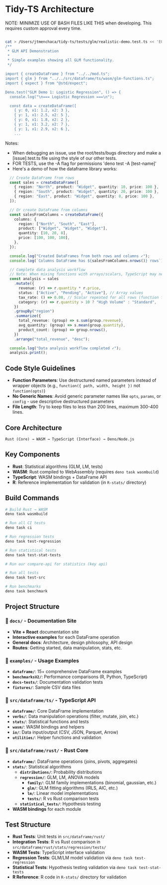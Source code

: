 # Tidy-TS Architecture


NOTE: MINIMIZE USE OF BASH FILES LIKE THIS when developing.  This requires custom approval every time. 
``` bash

cat > /Users/jtmenchaca/tidy-ts/tests/glm/realistic-demo.test.ts << 'EOF'
/**
 * GLM API Demonstration
 * 
 * Simple examples showing all GLM functionality.
 */

import { createDataFrame } from "../../mod.ts";
import { glm } from "../../src/dataframe/ts/wasm/glm-functions.ts";
import { expect } from "@std/expect";

Deno.test("GLM Demo 1: Logistic Regression", () => {
  console.log("\n=== Logistic Regression ===\n");

  const data = createDataFrame([
    { y: 0, x1: 1.2, x2: 3 },
    { y: 1, x1: 2.5, x2: 5 },
    { y: 0, x1: 1.8, x2: 2 },
    { y: 1, x1: 3.2, x2: 7 },
    { y: 1, x1: 2.9, x2: 6 },
    ...
```

Notes:
- When debugging an issue, use the root/tests/bugs directory and make a [issue].test.ts file using the style of our other tests. 
- FOR TESTS, use the -A flag for permissions 'deno test -A [test-name]' 
- Here's a demo of how the dataframe library works:
```typescript
  // Create DataFrame from rows
  const sales = createDataFrame([
    { region: "North", product: "Widget", quantity: 10, price: 100 },
    { region: "South", product: "Widget", quantity: 20, price: 100 },
    { region: "East", product: "Widget", quantity: 8, price: 100 },
  ]);

  // Or create DataFrame from columns
  const salesFromColumns = createDataFrame({
    columns: {
      region: ["North", "South", "East"],
      product: ["Widget", "Widget", "Widget"],
      quantity: [10, 20, 8],
      price: [100, 100, 100],
    },
  });

  console.log("Created DataFrames from both rows and columns ✓");
  console.log(`Columns DataFrame has ${salesFromColumns.nrows()} rows`);

  // Complete data analysis workflow
  // Note: When mixing functions with arrays/scalars, TypeScript may need explicit types
  const analysis = sales
    .mutate({
      revenue: (r) => r.quantity * r.price,
      status: ["Active", "Pending", "Active"], // Array values
      tax_rate: () => 0.08, // Scalar repeated for all rows (function for inference)
      category: (r) => r.quantity > 10 ? "High Volume" : "Standard",
    })
    .groupBy("region")
    .summarize({
      total_revenue: (group) => s.sum(group.revenue),
      avg_quantity: (group) => s.mean(group.quantity),
      product_count: (group) => group.nrows(),
    })
    .arrange("total_revenue", "desc");

  console.log("Data analysis workflow completed ✓");
  analysis.print();
  ```

## Code Style Guidelines
- **Function Parameters**: Use destructured named parameters instead of wrapper objects (e.g., `function({ path, width, height })` not `function(opts)`)
- **No Generic Names**: Avoid generic parameter names like `opts`, `params`, or `config` - use descriptive destructured parameters
- **File Length**: Try to keep files to less than 200 lines, maximum 300-400 lines. 


## Core Architecture
```
Rust (Core) → WASM → TypeScript (Interface) → Deno/Node.js
```

## Key Components
- **Rust**: Statistical algorithms (GLM, LM, tests)
- **WASM**: Rust compiled to WebAssembly (requires `deno task wasmbuild`)
- **TypeScript**: WASM bindings + DataFrame API
- **R**: Reference implementation for validation (in `R-stats/` directory)

## Build Commands
```bash
# Build Rust → WASM
deno task wasmbuild

# Run all CI tests
deno task ci

# Run regression tests
deno task test-regression

# Run statistical tests  
deno task test-stat-tests

# Run our compare-api for statistics (key api)

# Run all tests
deno task test-src

# Run benchmarks
deno task benchmark
```

## Project Structure

### 📁 `docs/` - Documentation Site
- **Vite + React** documentation site
- **Interactive examples** for each DataFrame operation
- **General docs**: Architecture, design philosophy, API design
- **Routes**: Getting started, data manipulation, stats, etc.

### 📁 `examples/` - Usage Examples
- **`dataframe/`**: 15+ comprehensive DataFrame examples
- **`benchmarksV2/`**: Performance comparisons (R, Python, TypeScript)
- **`docs-tests/`**: Documentation validation tests
- **`fixtures/`**: Sample CSV data files

### 📁 `src/dataframe/ts/` - TypeScript API
- **`dataframe/`**: Core DataFrame implementation
- **`verbs/`**: Data manipulation operations (filter, mutate, join, etc.)
- **`stats/`**: Statistical functions and tests
- **`wasm/`**: WASM bindings and helpers
- **`io/`**: Data input/output (CSV, JSON, Parquet, Arrow)
- **`utilities/`**: Helper functions and validation

### 📁 `src/dataframe/rust/` - Rust Core
- **`dataframe/`**: DataFrame operations (joins, pivots, aggregates)
- **`stats/`**: Statistical algorithms
  - **`distributions/`**: Probability distributions
  - **`regression/`**: GLM, LM, ANOVA models
    - **`family/`**: GLM family implementations (binomial, gaussian, etc.)
    - **`glm/`**: GLM fitting algorithms (IRLS, AIC, etc.)
    - **`lm/`**: Linear model implementations
    - **`tests/`**: R vs Rust comparison tests
  - **`statistical_tests/`**: Hypothesis testing
- **WASM bindings** for each module

## Test Structure
- **Rust Tests**: Unit tests in `src/dataframe/rust/`
- **Integration Tests**: R vs Rust comparison in `src/dataframe/rust/stats/regression/tests/`
- **WASM Tests**: TypeScript interface validation
- **Regression Tests**: GLM/LM model validation via `deno task test-regression`
- **Statistical Tests**: Hypothesis testing validation via `deno task test-stat-tests`
- **R Reference**: R code in `R-stats/` directory for validation
